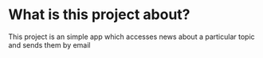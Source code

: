 # What is this project about?
This project is an simple app which accesses news about a particular topic and 
sends them by email